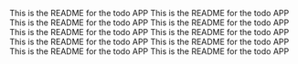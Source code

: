 This is the README for the todo APP
This is the README for the todo APP
This is the README for the todo APP
This is the README for the todo APP
This is the README for the todo APP
This is the README for the todo APP
This is the README for the todo APP
This is the README for the todo APP
This is the README for the todo APP
This is the README for the todo APP

